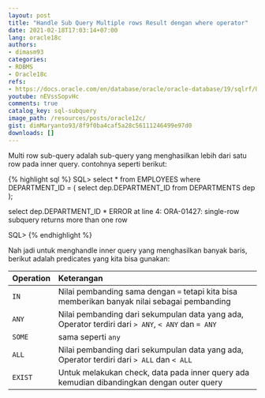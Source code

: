 ```yaml
---
layout: post
title: "Handle Sub Query Multiple rows Result dengan where operator"
date: 2021-02-18T17:03:14+07:00
lang: oracle18c
authors:
- dimasm93
categories:
- RDBMS
- Oracle18c
refs: 
- https://docs.oracle.com/en/database/oracle/oracle-database/19/sqlrf/Using-Subqueries.html#GUID-53A705B6-0358-4E2B-92ED-A83DE83DFD20
youtube: nEVssSopvHc
comments: true
catalog_key: sql-subquery
image_path: /resources/posts/oracle12c/
gist: dimMaryanto93/8f9f0ba4caf5a28c56111246499e97d0
downloads: []
---
```


Multi row sub-query adalah sub-query yang menghasilkan lebih dari satu row pada inner query. contohnya seperti berikut:

{% highlight sql %}
SQL> select *
from EMPLOYEES
where DEPARTMENT_ID = (
    select dep.DEPARTMENT_ID
    from DEPARTMENTS dep
);  


select dep.DEPARTMENT_ID
    *
ERROR at line 4:
ORA-01427: single-row subquery returns more than one row

SQL>
{% endhighlight %}

Nah jadi untuk menghandle inner query yang menghasilkan banyak baris, berikut adalah predicates yang kita bisa gunakan:

| Operation | Keterangan    |
| :---      | :---          |
| `IN`      | Nilai pembanding sama dengan `=` tetapi kita bisa memberikan banyak nilai sebagai pembanding |
| `ANY`     | Nilai pembanding dari sekumpulan data yang ada, Operator terdiri dari `> ANY`, `< ANY` dan `= ANY` |
| `SOME`    | sama seperti `any` |
| `ALL`     | Nilai pembanding dari sekumpulan data yang ada, Operator terdiri dari `> ALL` dan `< ALL` |
| `EXIST`     | Untuk melakukan check, data pada inner query ada kemudian dibandingkan dengan outer query |

